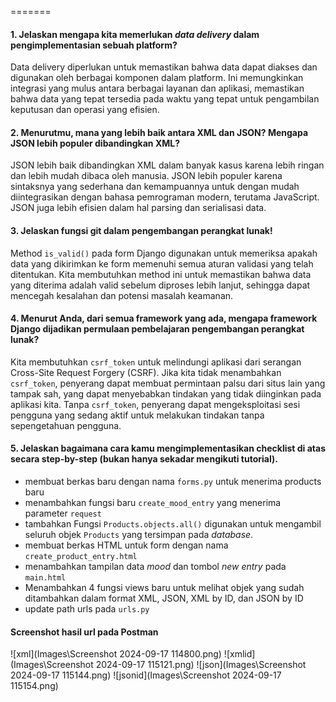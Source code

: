 =======
#### **1. Jelaskan mengapa kita memerlukan *data delivery* dalam pengimplementasian sebuah platform?** ####

Data delivery diperlukan untuk memastikan bahwa data dapat diakses dan digunakan oleh berbagai komponen dalam platform. Ini memungkinkan integrasi yang mulus antara berbagai layanan dan aplikasi, memastikan bahwa data yang tepat tersedia pada waktu yang tepat untuk pengambilan keputusan dan operasi yang efisien.

#### **2. Menurutmu, mana yang lebih baik antara XML dan JSON? Mengapa JSON lebih populer dibandingkan XML?** ####

JSON lebih baik dibandingkan XML dalam banyak kasus karena lebih ringan dan lebih mudah dibaca oleh manusia. JSON lebih populer karena sintaksnya yang sederhana dan kemampuannya untuk dengan mudah diintegrasikan dengan bahasa pemrograman modern, terutama JavaScript. JSON juga lebih efisien dalam hal parsing dan serialisasi data.

#### **3. Jelaskan fungsi git dalam pengembangan perangkat lunak!** ####

Method `is_valid()` pada form Django digunakan untuk memeriksa apakah data yang dikirimkan ke form memenuhi semua aturan validasi yang telah ditentukan. Kita membutuhkan method ini untuk memastikan bahwa data yang diterima adalah valid sebelum diproses lebih lanjut, sehingga dapat mencegah kesalahan dan potensi masalah keamanan.

#### **4. Menurut Anda, dari semua framework yang ada, mengapa framework Django dijadikan permulaan pembelajaran pengembangan perangkat lunak?** ####

Kita membutuhkan `csrf_token` untuk melindungi aplikasi dari serangan Cross-Site Request Forgery (CSRF). Jika kita tidak menambahkan `csrf_token`, penyerang dapat membuat permintaan palsu dari situs lain yang tampak sah, yang dapat menyebabkan tindakan yang tidak diinginkan pada aplikasi kita. Tanpa `csrf_token`, penyerang dapat mengeksploitasi sesi pengguna yang sedang aktif untuk melakukan tindakan tanpa sepengetahuan pengguna.

#### **5. Jelaskan bagaimana cara kamu mengimplementasikan checklist di atas secara step-by-step (bukan hanya sekadar mengikuti tutorial).** ####

- membuat berkas baru dengan nama `forms.py` untuk menerima products baru
- menambahkan fungsi baru `create_mood_entry` yang menerima parameter `request`
- tambahkan Fungsi `Products.objects.all()` digunakan untuk mengambil seluruh objek `Products` yang tersimpan pada *database*.
- membuat berkas HTML untuk form dengan nama `create_product_entry.html`
- menambahkan tampilan data *mood* dan tombol *new entry* pada `main.html`
- Menambahkan 4 fungsi views baru untuk melihat objek yang sudah ditambahkan dalam format XML, JSON, XML by ID, dan JSON by ID
- update path urls pada `urls.py`

#### **Screenshot hasil url pada Postman** ####
![xml](Images\Screenshot 2024-09-17 114800.png)
![xmlid](Images\Screenshot 2024-09-17 115121.png)
![json](Images\Screenshot 2024-09-17 115144.png)
![jsonid](Images\Screenshot 2024-09-17 115154.png)
